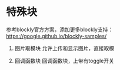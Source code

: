 # 特殊块
参考blockly官方方案，添加更多blockly支持：
https://google.github.io/blockly-samples/



1. 图片取模块
允许上传和显示图片，直接取模

2. 回调函数块
回调函数块，上带有toggle开关
